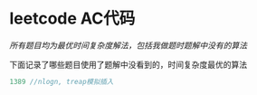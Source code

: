 # leetcode AC代码

*所有题目均为最优时间复杂度解法，包括我做题时题解中没有的算法*

下面记录了哪些题目使用了题解中没看到的，时间复杂度最优的算法

```c++
1389 //nlogn, treap模拟插入

```

